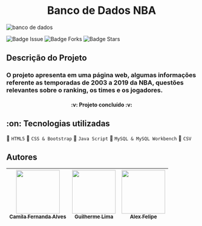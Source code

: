 <h1 align="center"> Banco de Dados NBA </h1>

![banco de dados](https://user-images.githubusercontent.com/96270256/160902608-7bb676e7-6a42-4631-a09b-42b4270e080e.gif)

![Badge Issue](https://img.shields.io/github/issues/suelenrechebrito/Projeto-M3-NBA-Banco-de-Dados)   ![Badge Forks](https://img.shields.io/github/forks/suelenrechebrito/Projeto-M3-NBA-Banco-de-Dados)  ![Badge Stars](https://img.shields.io/github/stars/suelenrechebrito/Projeto-M3-NBA-Banco-de-Dados)

## Descrição do Projeto

### O projeto apresenta em uma página web, algumas informações referente as temporadas de 2003 a 2019 da NBA, questões relevantes sobre o ranking, os times e os jogadores.

<h4 align="center"> 
    :v: Projeto concluído :v:
</h4>

<h2>
:on: Tecnologias utilizadas
</h2>

:basketball: ```HTML5```
:basketball: ```CSS & Bootstrap```
:basketball: ```Java Script```
:basketball: ```MySQL & MySQL Workbench```
:basketball: ```CSV```

## Autores

| [<img src="https://avatars.githubusercontent.com/u/37356058?v=4" width=115><br><sub>Camila Fernanda Alves</sub>](https://github.com/camilafernanda) |  [<img src="https://avatars.githubusercontent.com/u/30351153?v=4" width=115><br><sub>Guilherme Lima</sub>](https://github.com/guilhermeonrails) |  [<img src="https://avatars.githubusercontent.com/u/8989346?v=4" width=115><br><sub>Alex Felipe</sub>](https://github.com/alexfelipe) |
| :---: | :---: | :---: |
